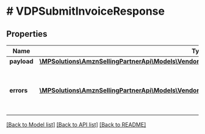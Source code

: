 # # VDPSubmitInvoiceResponse

## Properties

Name | Type | Description | Notes
------------ | ------------- | ------------- | -------------
**payload** | [**\MPSolutions\AmznSellingPartnerApi\Models\VendorDirectFulfillmentPayments\VDPTransactionReference**](VDPTransactionReference.md) |  | [optional]
**errors** | [**\MPSolutions\AmznSellingPartnerApi\Models\VendorDirectFulfillmentPayments\VDPError[]**](VDPError.md) | A list of error responses returned when a request is unsuccessful. | [optional]

[[Back to Model list]](../../README.md#models) [[Back to API list]](../../README.md#endpoints) [[Back to README]](../../README.md)
